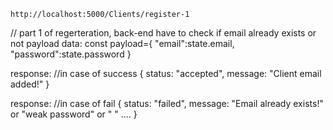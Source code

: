
`http://localhost:5000/Clients/register-1`

// part 1 of regerteration, back-end have to check if email already exists or not
payload data: 
const payload={
            "email":state.email,
            "password":state.password
        }

response: //in case of success
{
        status: "accepted",
        message: "Client email added!"
    }

response: //in case of fail
{
        status: "failed",
        message: "Email already exists!" or "weak password" or " " ....
    }